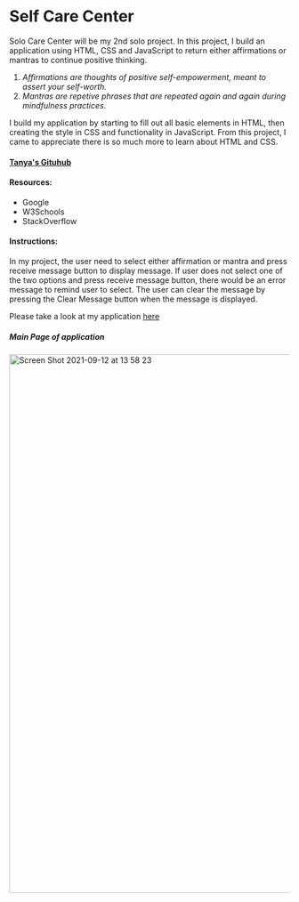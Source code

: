# Self Care Center

Solo Care Center will be my 2nd solo project. In this project, I build an application using HTML, CSS and JavaScript to return either affirmations or mantras to continue positive thinking.

1. *Affirmations are thoughts of positive self-empowerment, meant to assert your self-worth.*
2. *Mantras are repetive phrases that are repeated again and again during mindfulness practices.*

I build my application by starting to fill out all basic elements in HTML, then creating the style in CSS and functionality in JavaScript. From this project, I came to appreciate there is so much more to learn about HTML and CSS.

#### [Tanya's Gituhub](https://github.com/tanyazhuge)

#### Resources:
- Google
- W3Schools
- StackOverflow

#### Instructions:
In my project, the user need to select either affirmation or mantra and press receive message button to display message. If user does not select one of the two options and press receive message button, there would be an error message to remind user to select. The user can clear the message by pressing the Clear Message button when the message is displayed.  

Please take a look at my application [here](https://tanyazhuge.github.io/self-care-center/)

##### Main Page of application
<img width="969" alt="Screen Shot 2021-09-12 at 13 58 23" src="https://user-images.githubusercontent.com/87670195/133002594-626d3f06-5c61-4e25-9776-fd793766b333.png">
